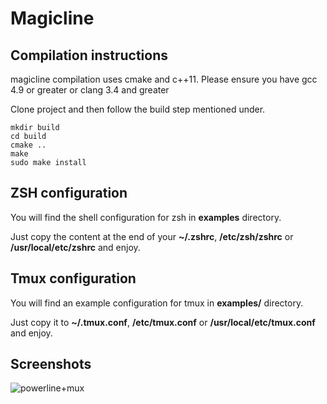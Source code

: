 # Magicline

## Compilation instructions

magicline compilation uses cmake and c++11. Please ensure you have gcc 4.9 or greater or clang 3.4 and greater

Clone project and then follow the build step mentioned under.

```shell
mkdir build
cd build
cmake ..
make
sudo make install
```

## ZSH configuration

You will find the shell configuration for zsh in __examples__ directory.

Just copy the content at the end of your __~/.zshrc__, __/etc/zsh/zshrc__ or __/usr/local/etc/zshrc__ and enjoy.

## Tmux configuration

You will find an example configuration for tmux in __examples/__ directory.

Just copy it to __~/.tmux.conf__, __/etc/tmux.conf__ or __/usr/local/etc/tmux.conf__ and enjoy.

## Screenshots

![powerline+mux](https://lut.im/DmzvDlaOxd/cQenonLp95Yfnn55.png "Powerline + tmux")
